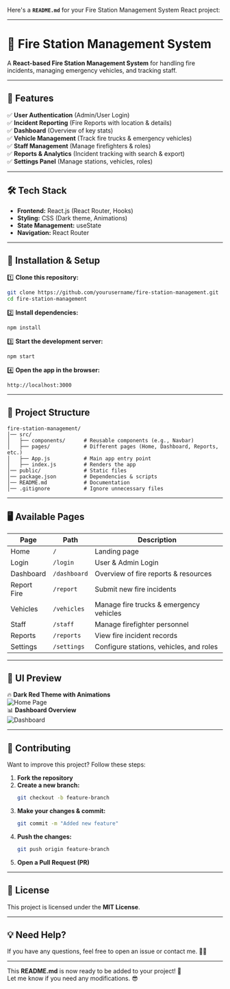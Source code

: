 Here's a **`README.md`** for your Fire Station Management System React project:  

---

# 🚒 Fire Station Management System  

A **React-based Fire Station Management System** for handling fire incidents, managing emergency vehicles, and tracking staff.  

---

## 📌 Features  
✅ **User Authentication** (Admin/User Login)  
✅ **Incident Reporting** (Fire Reports with location & details)  
✅ **Dashboard** (Overview of key stats)  
✅ **Vehicle Management** (Track fire trucks & emergency vehicles)  
✅ **Staff Management** (Manage firefighters & roles)  
✅ **Reports & Analytics** (Incident tracking with search & export)  
✅ **Settings Panel** (Manage stations, vehicles, roles)  

---

## 🛠 Tech Stack  
- **Frontend:** React.js (React Router, Hooks)  
- **Styling:** CSS (Dark theme, Animations)  
- **State Management:** useState  
- **Navigation:** React Router  

---

## 🚀 Installation & Setup  

1️⃣ **Clone this repository:**  
```sh
git clone https://github.com/yourusername/fire-station-management.git
cd fire-station-management
```

2️⃣ **Install dependencies:**  
```sh
npm install
```

3️⃣ **Start the development server:**  
```sh
npm start
```

4️⃣ **Open the app in the browser:**  
```
http://localhost:3000
```

---

## 📂 Project Structure  

```
fire-station-management/
│── src/
│   ├── components/      # Reusable components (e.g., Navbar)
│   ├── pages/           # Different pages (Home, Dashboard, Reports, etc.)
│   ├── App.js           # Main app entry point
│   ├── index.js         # Renders the app
│── public/              # Static files
│── package.json         # Dependencies & scripts
│── README.md            # Documentation
│── .gitignore           # Ignore unnecessary files
```

---

## 🖥 Available Pages  

| Page        | Path          | Description |
|-------------|--------------|-------------|
| Home        | `/`          | Landing page |
| Login       | `/login`     | User & Admin Login |
| Dashboard   | `/dashboard` | Overview of fire reports & resources |
| Report Fire | `/report`    | Submit new fire incidents |
| Vehicles    | `/vehicles`  | Manage fire trucks & emergency vehicles |
| Staff       | `/staff`     | Manage firefighter personnel |
| Reports     | `/reports`   | View fire incident records |
| Settings    | `/settings`  | Configure stations, vehicles, and roles |

---

## 🎨 UI Preview  

🔥 **Dark Red Theme with Animations**  
![Home Page](https://source.unsplash.com/600x300/?firetruck)  
📊 **Dashboard Overview**  
![Dashboard](https://source.unsplash.com/600x300/?firefighter)  

---

## 🤝 Contributing  
Want to improve this project? Follow these steps:  

1. **Fork the repository**  
2. **Create a new branch:**  
   ```sh
   git checkout -b feature-branch
   ```
3. **Make your changes & commit:**  
   ```sh
   git commit -m "Added new feature"
   ```
4. **Push the changes:**  
   ```sh
   git push origin feature-branch
   ```
5. **Open a Pull Request (PR)**  

---

## 📜 License  
This project is licensed under the **MIT License**.  

---

## 💡 Need Help?  
If you have any questions, feel free to open an issue or contact me. 🚒🔥  

---

This **README.md** is now ready to be added to your project! 🚀  
Let me know if you need any modifications. 😎